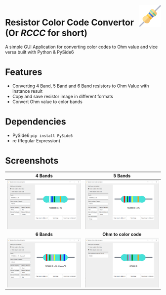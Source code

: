 <img align=right src="icon.png" width=70px>

# Resistor Color Code Convertor (Or *RCCC* for short)

A simple GUI Application for converting color codes to Ohm value and vice versa built with Python & PySide6  

# Features
- Converting 4 Band, 5 Band and 6 Band resistors to Ohm Value with instance result
- Copy and save resistor image in different formats
- Convert Ohm value to color bands

# Dependencies
- PySide6 `pip install PySide6`
- re (Regular Expression)

# Screenshots

| 4 Bands | 5 Bands |
|:-------:|:-------:|
|![4 Bands](examples/4Bands.png)|![5 Bands](examples/5Bands.png)|
| **6 Bands** | **Ohm to color code** |
|![6 Bands](examples/6Bands.png)|![ohm to color code](examples/OhmToColorCode.png)|
